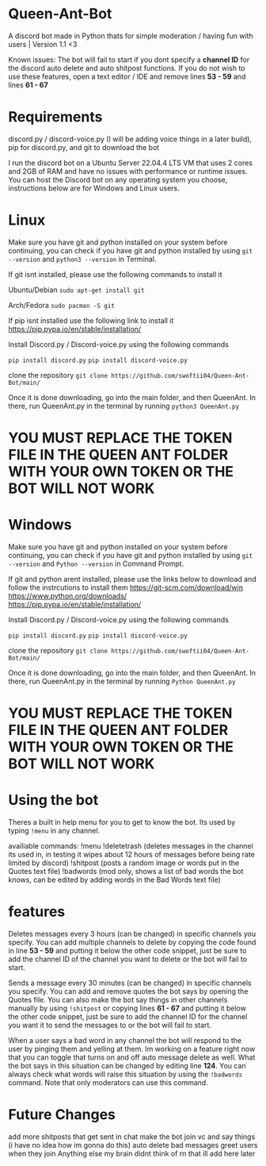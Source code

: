 # Queen-Ant-Bot
A discord bot made in Python thats for simple moderation / having fun with users | Version 1.1 <3

Known issues:
The bot will fail to start if you dont specify a **channel ID** for the discord auto delete and auto shitpost functions. If you do not wish to use
these features, open a text editor / IDE and remove lines **53 - 59** and lines **61 - 67**

# Requirements
discord.py / discord-voice.py (I will be adding voice things in a later build),
pip for discord.py,
and git to download the bot

I run the discord bot on a Ubuntu Server 22.04.4 LTS VM that uses 2 cores and 2GB of RAM and have no issues with performance or runtime issues.
You can host the Discord bot on any operating system you choose, instructions below are for Windows and Linux users.

# Linux
Make sure you have git and python installed on your system before continuing, you can check if you have git and python installed by using ```git --version``` and ```python3 --version``` in Terminal.

If git isnt installed, please use the following commands to install it

Ubuntu/Debian
```sudo apt-get install git```

Arch/Fedora
```sudo pacman -S git```

If pip isnt installed use the following link to install it
https://pip.pypa.io/en/stable/installation/

Install Discord.py / Discord-voice.py using the following commands

```pip install discord.py```
```pip install discord-voice.py```

clone the repository
```git clone https://github.com/swoftii04/Queen-Ant-Bot/main/```

Once it is done downloading, go into the main folder, and then QueenAnt. In there, run QueenAnt.py in the terminal by running ```python3 QueenAnt.py```
# YOU MUST REPLACE THE TOKEN FILE IN THE QUEEN ANT FOLDER WITH YOUR OWN TOKEN OR THE BOT WILL NOT WORK


# Windows
Make sure you have git and python installed on your system before continuing, you can check if you have git and python installed by using ```git --version``` and ```Python --version``` in Command Prompt.

If git and python arent installed, please use the links below to download and follow the instrcutions to install them
https://git-scm.com/download/win https://www.python.org/downloads/ https://pip.pypa.io/en/stable/installation/

Install Discord.py / Discord-voice.py using the following commands

```pip install discord.py```
```pip install discord-voice.py```

clone the repository
```git clone https://github.com/swoftii04/Queen-Ant-Bot/main/```

Once it is done downloading, go into the main folder, and then QueenAnt. In there, run QueenAnt.py in the terminal by running ```Python QueenAnt.py```
# YOU MUST REPLACE THE TOKEN FILE IN THE QUEEN ANT FOLDER WITH YOUR OWN TOKEN OR THE BOT WILL NOT WORK

# Using the bot

Theres a built in help menu for you to get to know the bot. Its used by typing ```!menu``` in any channel.

availiable commands:
!menu
!deletetrash (deletes messages in the channel its used in, in testing it wipes about 12 hours of messages before being rate limited by discord)
!shitpost (posts a random image or words put in the Quotes text file)
!badwords (mod only, shows a list of bad words the bot knows, can be edited by adding words in the Bad Words text file)

# features
Deletes messages every 3 hours (can be changed) in specific channels you specify. You can add multiple channels to delete by copying the code found in line **53 - 59** and putting it below the other code snippet, just be sure to add the channel ID of the channel you want to delete or the bot will fail to start.

Sends a message every 30 minutes (can be changed) in specific channels you specify. You can add and remove quotes the bot says by opening the Quotes file. You can also make the bot say things in
other channels manually by using ```!shitpost``` or copying lines **61 - 67** and putting it below the other code snippet, just be sure to add the channel ID for the channel you want it to send the messages to or the bot will fail to start.

When a user says a bad word in any channel the bot will respond to the user by pinging them and yelling at them. Im working on a feature right now that you can toggle that turns on and off auto message delete as well. What the bot says in this situation can be changed by editing line **124**. You can always check what words will raise this situation by using the ```!badwords``` command. Note that only moderators can use this command.

# Future Changes
add more shitposts that get sent in chat
make the bot join vc and say things (i have no idea how im gonna do this)
auto delete bad messages
greet users when they join
Anything else my brain didnt think of rn that ill add here later

